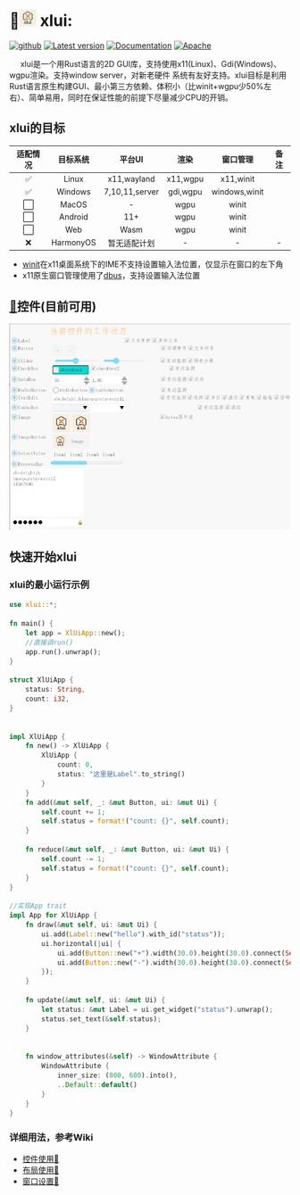 # 🚀<img alt="logo" height="30" src="res/img/logo/logo_96.png" width="30"/> xlui:

[<img alt="github" src="https://img.shields.io/badge/github-xllgl2017/xlui-8da0cb?logo=github" height="20">](https://github.com/xllgl2017/xlui)
[![Latest version](https://img.shields.io/crates/v/xlui.svg)](https://crates.io/crates/xlui)
[![Documentation](https://docs.rs/xlui/badge.svg)](https://docs.rs/xlui)
[![Apache](https://img.shields.io/badge/license-Apache-blue.svg)](https://github.com/xllgl2017/xlui/blob/main/LICENSE-APACHE)

&nbsp;&nbsp;&nbsp;&nbsp; xlui是一个用Rust语言的2D GUI库，支持使用x11(Linux)、Gdi(Windows)、wgpu渲染。支持window server，对新老硬件
系统有友好支持。xlui目标是利用Rust语言原生构建GUI、最小第三方依赖、体积小（比winit+wgpu少50%左右）、简单易用，同时在保证性能的前提下尽量减少CPU的开销。

## xlui的目标

| 适配情况 |   目标系统    |      平台UI      |    渲染    |     窗口管理      | 备注 |
|:----:|:---------:|:--------------:|:--------:|:-------------:|:--:|
|  ✅   |   Linux   |  x11,wayland   | x11,wgpu |   x11,winit   |    |
|  ✅   |  Windows  | 7,10,11,server | gdi,wgpu | windows,winit |    |
|  ⬜️  |   MacOS   |       -        |   wgpu   |     winit     |    |
|  ⬜️  |  Android  |      11+       |   wgpu   |     winit     |    |
|  ⬜️  |    Web    |      Wasm      |   wgpu   |     winit     |    |
|  ❌   | HarmonyOS |     暂无适配计划     |    -     |       -       | -  |

* [winit](https://github.com/rust-windowing/winit)在x11桌面系统下的IME不支持设置输入法位置，仅显示在窗口的左下角
* x11原生窗口管理使用了[dbus](https://github.com/diwic/dbus-rs)，支持设置输入法位置

## [🎯](https://github.com/xllgl2017/xlui/wiki/%E5%B8%83%E5%B1%80)控件(目前可用)

![控件状态](/res/img/doc/img_1.png)

## 快速开始xlui

### xlui的最小运行示例

```rust
use xlui::*;

fn main() {
    let app = XlUiApp::new();
    //直接调run()
    app.run().unwrap();
}

struct XlUiApp {
    status: String,
    count: i32,
}


impl XlUiApp {
    fn new() -> XlUiApp {
        XlUiApp {
            count: 0,
            status: "这里是Label".to_string()
        }
    }
    fn add(&mut self, _: &mut Button, ui: &mut Ui) {
        self.count += 1;
        self.status = format!("count: {}", self.count);
    }

    fn reduce(&mut self, _: &mut Button, ui: &mut Ui) {
        self.count -= 1;
        self.status = format!("count: {}", self.count);
    }
}

//实现App trait
impl App for XlUiApp {
    fn draw(&mut self, ui: &mut Ui) {
        ui.add(Label::new("hello").with_id("status"));
        ui.horizontal(|ui| {
            ui.add(Button::new("+").width(30.0).height(30.0).connect(Self::add));
            ui.add(Button::new("-").width(30.0).height(30.0).connect(Self::reduce));
        });
    }

    fn update(&mut self, ui: &mut Ui) {
        let status: &mut Label = ui.get_widget("status").unwrap();
        status.set_text(&self.status);
    }


    fn window_attributes(&self) -> WindowAttribute {
        WindowAttribute {
            inner_size: (800, 600).into(),
            ..Default::default()
        }
    }
}

```

### 详细用法，参考Wiki

* [控件使用🦖](https://github.com/xllgl2017/xlui/wiki/%E6%8E%A7%E4%BB%B6)
* [布局使用🦖](https://github.com/xllgl2017/xlui/wiki/%E5%B8%83%E5%B1%80)
* [窗口设置🦖](https://github.com/xllgl2017/xlui/wiki/%E7%AA%97%E5%8F%A3)

[//]:  # (❌⬜️)

